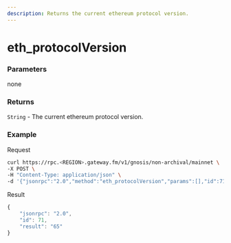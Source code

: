 ```yaml
---
description: Returns the current ethereum protocol version.
---
```


# eth\_protocolVersion

### Parameters

none

### Returns

`String` - The current ethereum protocol version.

### **Example**

Request

```bash
curl https://rpc.<REGION>.gateway.fm/v1/gnosis/non-archival/mainnet \
-X POST \
-H "Content-Type: application/json" \
-d '{"jsonrpc":"2.0","method":"eth_protocolVersion","params":[],"id":71}'
```

Result

```javascript
{
    "jsonrpc": "2.0",
    "id": 71,
    "result": "65"
}
```

